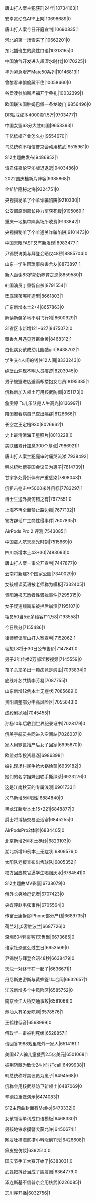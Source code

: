 唐山打人案主犯获刑24年|10734163|1

安卓灵动岛APP上架|10698689|0

唐山打人案今日开庭宣判|10690835|1

河北的第一场雪来了|10662201|0

东北插班生的魔性口语|10318165|0

中国油气开发进入超深水时代|10170225|1

华为紧急增产Mate50系列|10146813|1

曾黎客串偷偷藏不住|10058460|0

谷爱凌参加斯坦福开学典礼|10032399|1

欧国联法国胜姆巴佩一条龙破门|9856496|0

DR钻戒成本4000卖1.5万|9703477|1

中国女篮63分大胜韩国|9653393|1

千亿槟榔产业怎么办|9554670|1

乌总统称不相信普京会动用核武|9515961|0

S12主题曲发布|9486952|1

请君任嘉伦李沁版退退退|9403486|0

2022国庆档新片阵容|9385868|1

金铲铲隐秘之海|9324751|0

央视揭秘羊了个羊诈骗陷阱|9210330|1

公安部原副部长孙力军获死缓|9195069|1

重庆一地集中隔离场所收费|9133842|1

央视揭秘羊了个羊通关诈骗陷阱|9101473|0

中国天眼FAST又有新发现|8983477|1

尹锡悦访美与拜登会晤仅48秒|8885704|0

山东一学生因琐事杀害舍友|8873897|1

新人跪谢83岁奶奶养育之恩|8859580|1

韩国演员丁重智自杀|8791554|1

垫底辣孩哪吒造型|8661803|1

广东新增本土2+4|8657863|0

解读新疆多地不明飞行物|8600929|1

31省区市新增121+627|8475072|0

飘香九月遇见万亩金黄|8468312|1

白化病女孩成幼儿园酷girl|8438702|1

学生交4人间的钱住12人间|8333243|0

绝壁山洞现不明人员痕迹|8203945|0

男子被邀进店避雨却搂抱女店员|8195385|1

俄称新加入领土可用核武防御|8151173|0

詹雯婷 飞儿乐队是人生高光|8136997|1

陪闺蜜看病自己查出癌症|8126666|1

长空之王定档930|8026662|1

史上最清晰海王星照片|8010228|0

美联储累计加息300个基点|7986921|1

唐山打人案主犯庭审时痛哭流涕|7938492|

韩总统吐槽美国会议员为崽子|7814739|1

甘宇多处骨折伴有严重感染|7808043|1

俄狙击枪击中5000米外目标|7783297|1

博士生送外卖何错之有|7677551|0

上海不再全面禁止路边摊|7677132|1

警方辟谣广工商性侵事件|7607835|1

AirPods Pro 2 评测|7543085|1

中国载人航天高光时刻|7515669|0

四川新增本土43+30|7483093|0

唐山打人案一审公开宣判|7447877|0

云南将新建3个国家公园|7340029|0

女孩领读英语被老师称为模板|7332405|1

贵阳通报志愿者性骚扰事件|7295315|0

女子疑违规骑车被拦后崩溃|7195107|0

柜员50当5元多给客户1万8|7193558|1

今日秋分|7155486|1

律师解读唐山打人案宣判|7152062|1

理想L8将于30日公布售价|7147841|0

男子2年传播2万部淫秽视频|7145559|0

孩子头顶多出一颗痣竟是蜱虫|7093834|0

底线叶芯共情李芳凝|7087755|1

山东新增12例本土无症状|7085689|0

贵阳调整部分中高风险区|7055643|0

成毅剧抛脸|7045455|1

孙杨10年后收到世界纪录证书|7028179|0

俄美宇航员共同进入空间站|7026037|0

家人用箩筐抬产后女子回家|6995870|0

欧盟对华投资暴涨|6986398|1

婚礼现场村民争抢大锅烩菜|6939182|0

她们的名字姐妹团联手撕绿茶|6923276|0

这是江南秋天的专属浪漫|6901733|1

义乌新增5例阳性|6884840|0

黑龙江新增本土15+221|6848877|0

爵士将博扬交易至活塞|6845255|0

AirPodsPro2体验|6834405|0

北京新增2例本土确诊|6823103|0

湖北新增16例本土无症状|6809576|0

太阳队老板宣布出售球队|6805352|1

校方回应教官逼学生喝烟灰水|6784541|0

S12主题曲MV彩蛋|6738079|0

俄外长笑脸逗记者|6707423|0

央媒评赵韦弦事件|6705564|0

传富士康拆除iPhone部分产线|6689735|1

荷兰2比0客胜波兰|6687726|0

深圳604套豪宅1天售罄|6673685|0

谁家社恐这么过生日|6653509|0

尹锡悦与拜登会晤48秒|6638479|0

天沈一对终于在一起了|6636671|1

丹尼斯史密斯与黄蜂签1年合同|6632657|1

江苏新增多个中风险区|6585752|0

南京长江大桥交通事故|6581068|0

潮汕人有多爱吃朥|6578576|1

王鹤棣低音|6568999|0

傅政华一审被判死缓|6528857|1

请回答1988戏里戏外一家人|6514161|1

美国47人骗儿童餐费2.5亿美元|6501068|1

披荆斩棘为致命24小时打call|6499938|1

韩总统称呼美议员为崽子|6494568|0

俄称会用核武器防卫新领土|6487069|0

辛德拉重做演示|6474083|1

S12主题曲封面有Meiko|6473332|0

女孩领读单词成口语模板|6468330|1

男孩地铁求摸警犬获允许|6450674|1

网友吐槽海底捞小料涨到11元|6426608|1

癞皮蛇仿妆|6392510|0

国庆节手工大赛开始了|6383031|0

武磊把抖音当成了朋友圈|6364779|0

泽连斯基不信普京会用核武|6226085|1

忘川序开播|6032756|1

